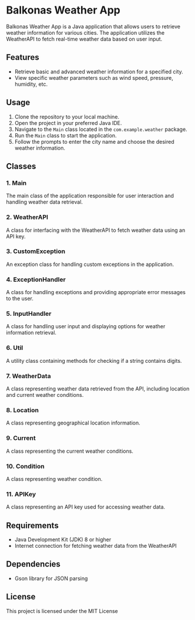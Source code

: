 # Balkonas Weather App

Balkonas Weather App is a Java application that allows users to retrieve weather information for various cities. The application utilizes the WeatherAPI to fetch real-time weather data based on user input.

## Features

- Retrieve basic and advanced weather information for a specified city.
- View specific weather parameters such as wind speed, pressure, humidity, etc.

## Usage

1. Clone the repository to your local machine.
2. Open the project in your preferred Java IDE.
3. Navigate to the `Main` class located in the `com.example.weather` package.
4. Run the `Main` class to start the application.
5. Follow the prompts to enter the city name and choose the desired weather information.

## Classes

### 1. Main
The main class of the application responsible for user interaction and handling weather data retrieval.

### 2. WeatherAPI
A class for interfacing with the WeatherAPI to fetch weather data using an API key.

### 3. CustomException
An exception class for handling custom exceptions in the application.

### 4. ExceptionHandler
A class for handling exceptions and providing appropriate error messages to the user.

### 5. InputHandler
A class for handling user input and displaying options for weather information retrieval.

### 6. Util
A utility class containing methods for checking if a string contains digits.

### 7. WeatherData
A class representing weather data retrieved from the API, including location and current weather conditions.

### 8. Location
A class representing geographical location information.

### 9. Current
A class representing the current weather conditions.

### 10. Condition
A class representing weather condition.

### 11. APIKey
A class representing an API key used for accessing weather data.

## Requirements

- Java Development Kit (JDK) 8 or higher
- Internet connection for fetching weather data from the WeatherAPI

## Dependencies

- Gson library for JSON parsing

## License

This project is licensed under the MIT License
